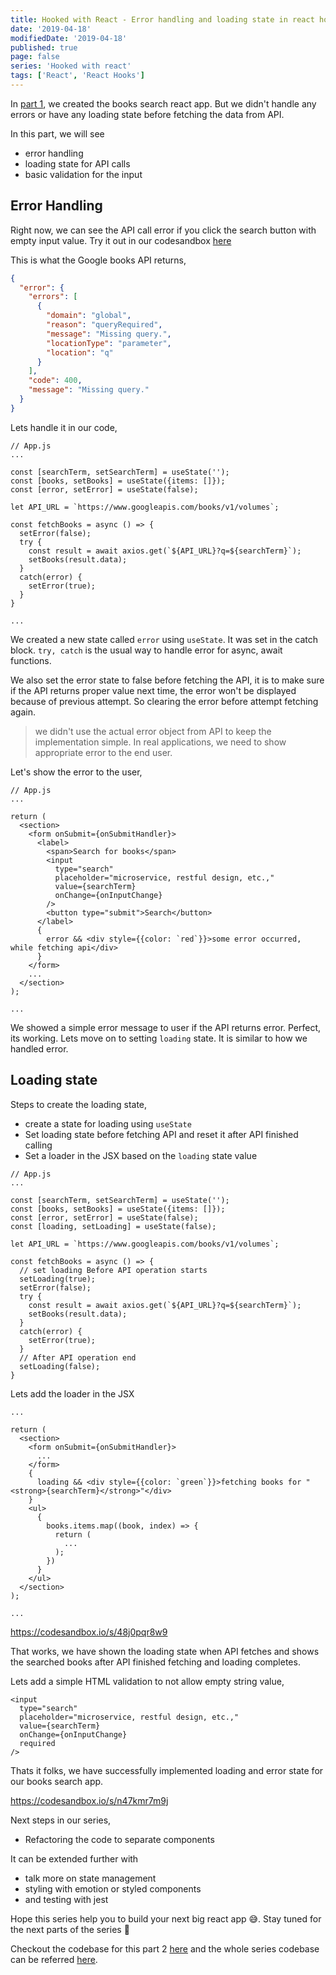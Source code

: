 ```yaml
---
title: Hooked with React - Error handling and loading state in react hooks, Part 2
date: '2019-04-18'
modifiedDate: '2019-04-18'
published: true
page: false
series: 'Hooked with react'
tags: ['React', 'React Hooks']
---
```


In [part 1](/blog/learn-react-hooks-by-building-books-search/), we created the books search react app. But we didn't handle any errors or have any loading state before fetching the data from API.

In this part, we will see

- error handling
- loading state for API calls
- basic validation for the input

## Error Handling

Right now, we can see the API call error if you click the search button with empty input value. Try it out in our codesandbox [here](https://codesandbox.io/s/1qm1m9zpnl)

This is what the Google books API returns,

```json
{
  "error": {
    "errors": [
      {
        "domain": "global",
        "reason": "queryRequired",
        "message": "Missing query.",
        "locationType": "parameter",
        "location": "q"
      }
    ],
    "code": 400,
    "message": "Missing query."
  }
}
```

Lets handle it in our code,

```jsx{6,11-18}
// App.js
...

const [searchTerm, setSearchTerm] = useState('');
const [books, setBooks] = useState({items: []});
const [error, setError] = useState(false);

let API_URL = `https://www.googleapis.com/books/v1/volumes`;

const fetchBooks = async () => {
  setError(false);
  try {
    const result = await axios.get(`${API_URL}?q=${searchTerm}`);
    setBooks(result.data);
  }
  catch(error) {
    setError(true);
  }
}

...
```

We created a new state called `error` using `useState`. It was set in the catch block.
`try, catch` is the usual way to handle error for async, await functions.

We also set the error state to false before fetching the API, it is to make sure if the API returns proper value next time, the error won't be displayed because of previous attempt. So clearing the error before attempt fetching again.

> we didn't use the actual error object from API to keep the implementation simple. In real applications, we need to show appropriate error to the end user.

Let's show the error to the user,

```jsx{17-19}
// App.js
...

return (
  <section>
    <form onSubmit={onSubmitHandler}>
      <label>
        <span>Search for books</span>
        <input
          type="search"
          placeholder="microservice, restful design, etc.,"
          value={searchTerm}
          onChange={onInputChange}
        />
        <button type="submit">Search</button>
      </label>
      {
        error && <div style={{color: `red`}}>some error occurred, while fetching api</div>
      }
    </form>
    ...
  </section>
);

...
```

We showed a simple error message to user if the API returns error. Perfect, its working. Lets move on to setting `loading` state. It is similar to how we handled error.

## Loading state

Steps to create the loading state,

- create a state for loading using `useState`
- Set loading state before fetching API and reset it after API finished calling
- Set a loader in the JSX based on the `loading` state value

```jsx{7,12,13,22,23}
// App.js
...

const [searchTerm, setSearchTerm] = useState('');
const [books, setBooks] = useState({items: []});
const [error, setError] = useState(false);
const [loading, setLoading] = useState(false);

let API_URL = `https://www.googleapis.com/books/v1/volumes`;

const fetchBooks = async () => {
  // set loading Before API operation starts
  setLoading(true);
  setError(false);
  try {
    const result = await axios.get(`${API_URL}?q=${searchTerm}`);
    setBooks(result.data);
  }
  catch(error) {
    setError(true);
  }
  // After API operation end
  setLoading(false);
}
```

Lets add the loader in the JSX

```jsx{8-10}
...

return (
  <section>
    <form onSubmit={onSubmitHandler}>
      ...
    </form>
    {
      loading && <div style={{color: `green`}}>fetching books for "<strong>{searchTerm}</strong>"</div>
    }
    <ul>
      {
        books.items.map((book, index) => {
          return (
            ...
          );
        })
      }
    </ul>
  </section>
);

...
```

https://codesandbox.io/s/48j0pqr8w9

That works, we have shown the loading state when API fetches and shows the searched books after API finished fetching and loading completes.

Lets add a simple HTML validation to not allow empty string value,

```jsx{6}
<input
  type="search"
  placeholder="microservice, restful design, etc.,"
  value={searchTerm}
  onChange={onInputChange}
  required
/>
```

Thats it folks, we have successfully implemented loading and error state for our books search app.

https://codesandbox.io/s/n47kmr7m9j

Next steps in our series,

- Refactoring the code to separate components

It can be extended further with

- talk more on state management
- styling with emotion or styled components
- and testing with jest

Hope this series help you to build your next big react app 😅. Stay tuned for the next parts of the series 🤗

Checkout the codebase for this part 2 [here](https://github.com/learnwithparam/books-series-react-hooks/commit/e4defbf9d8073be796c680c7445278bbc538d5bd) and the whole series codebase can be referred [here](https://github.com/learnwithparam/books-series-react-hooks).

